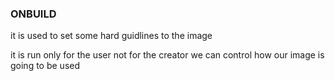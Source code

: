 ### ONBUILD 
it is used to set some hard guidlines to the image

it is run only for the user not for the creator
we can control how our image is going to be used